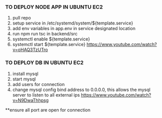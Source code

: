 ### TO DEPLOY NODE APP IN UBUNTU EC2

1. pull repo
2. setup service in /etc/systemd/system/${template.service}
3. add env variables in app.env in service designated location
4. run npm run tsc in backend/src
5. systemctl enable ${template.service}
6. systemctl start ${template.service}
   https://www.youtube.com/watch?v=oHAQ3TzUTro

### TO DEPLOY DB IN UBUNTU EC2

1. install mysql
2. start mysql
3. add users for connection
4. change mysql config bind address to 0.0.0.0, this allows the mysql server to listen to all external ips
   https://www.youtube.com/watch?v=N9DwaThhpsg

\*\*ensure all port are open for connection
